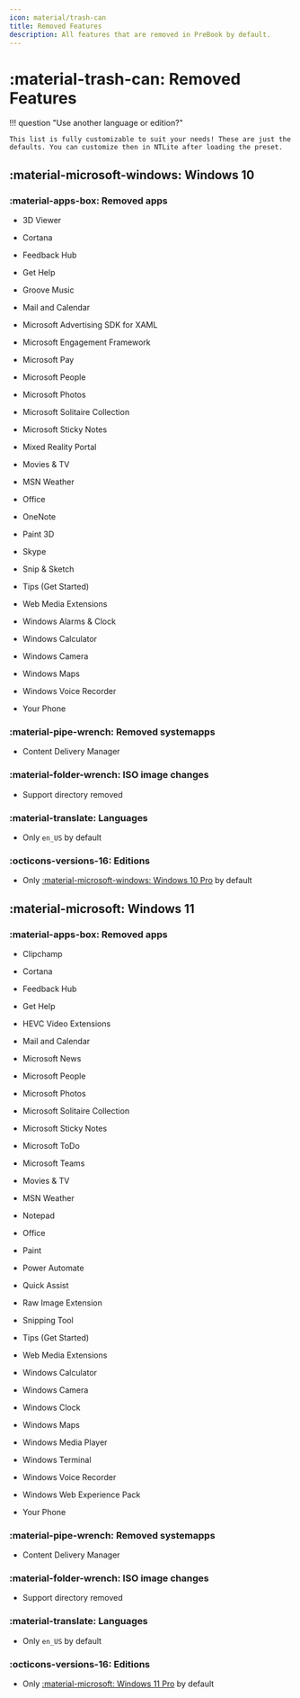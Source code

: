 ```yaml
---
icon: material/trash-can
title: Removed Features
description: All features that are removed in PreBook by default.
---
```


# :material-trash-can: Removed Features

!!! question "Use another language or edition?"

    This list is fully customizable to suit your needs! These are just the defaults. You can customize then in NTLite after loading the preset.


## :material-microsoft-windows: Windows 10

### :material-apps-box: Removed apps

- 3D Viewer

- Cortana

- Feedback Hub

- Get Help

- Groove Music

- Mail and Calendar

- Microsoft Advertising SDK for XAML

- Microsoft Engagement Framework

- Microsoft Pay

- Microsoft People

- Microsoft Photos

- Microsoft Solitaire Collection

- Microsoft Sticky Notes

- Mixed Reality Portal

- Movies & TV

- MSN Weather

- Office

- OneNote

- Paint 3D

- Skype

- Snip & Sketch

- Tips (Get Started)

- Web Media Extensions

- Windows Alarms & Clock

- Windows Calculator

- Windows Camera

- Windows Maps

- Windows Voice Recorder

- Your Phone

### :material-pipe-wrench: Removed systemapps

- Content Delivery Manager

### :material-folder-wrench: ISO image changes

- Support directory removed

### :material-translate: Languages

- Only `en_US` by default

### :octicons-versions-16: Editions

- Only [:material-microsoft-windows: Windows 10 Pro](https://www.microsoft.com/en-ca/windowsforbusiness/windows-10-pro) by default

## :material-microsoft: Windows 11

### :material-apps-box: Removed apps

- Clipchamp

- Cortana

- Feedback Hub

- Get Help

- HEVC Video Extensions

- Mail and Calendar

- Microsoft News

- Microsoft People

- Microsoft Photos

- Microsoft Solitaire Collection

- Microsoft Sticky Notes

- Microsoft ToDo

- Microsoft Teams

- Movies & TV

- MSN Weather

- Notepad

- Office

- Paint

- Power Automate

- Quick Assist

- Raw Image Extension

- Snipping Tool

- Tips (Get Started)

- Web Media Extensions

- Windows Calculator

- Windows Camera

- Windows Clock

- Windows Maps

- Windows Media Player

- Windows Terminal

- Windows Voice Recorder

- Windows Web Experience Pack

- Your Phone

### :material-pipe-wrench: Removed systemapps

- Content Delivery Manager

### :material-folder-wrench: ISO image changes

- Support directory removed

### :material-translate: Languages

- Only `en_US` by default

### :octicons-versions-16: Editions

- Only [:material-microsoft: Windows 11 Pro](https://www.microsoft.com/en-ca/windows/business/windows-11-pro) by default
